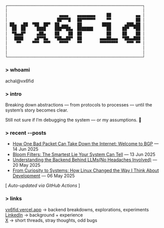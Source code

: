 ```markdown
┌────────────────────────────────────────────────────────────┐
│                                                            │
│                       ▄▄▄▄    ▄▄▄▄▄▄▄▄     ██           ▄▄ │
│                      ██▀▀▀█   ██▀▀▀▀▀▀     ▀▀           ██ │
│ ██▄  ▄██  ▀██  ██▀  ██ ▄▄▄    ██         ████      ▄███▄██ │
│  ██  ██     ████    ███▀▀██▄  ███████      ██     ██▀  ▀██ │
│  ▀█▄▄█▀     ▄██▄    ██    ██  ██           ██     ██    ██ │
│   ████     ▄█▀▀█▄   ▀██▄▄██▀  ██        ▄▄▄██▄▄▄  ▀██▄▄███ │
│    ▀▀     ▀▀▀  ▀▀▀    ▀▀▀▀    ▀▀        ▀▀▀▀▀▀▀▀    ▀▀▀ ▀▀ │
│                                                            │
│                                                            │
└────────────────────────────────────────────────────────────┘
```

### > whoami

achal@vx6fid

### > intro

Breaking down abstractions — from protocols to processes — until the system’s story becomes clear.  

Still not sure if I’m debugging the system — or my assumptions. 🐛

<!-- section: recent-posts -->
### > recent --posts

<!-- BLOG-POST-LIST:START -->
- [How One Bad Packet Can Take Down the Internet: Welcome to BGP](https://vx6fid.vercel.app/blogs/how-one-bad-packet-can-take-down-the-internet-welcome-to-bgp) — 14 Jun 2025
- [Bloom Filters: The Smartest Lie Your System Can Tell](https://vx6fid.vercel.app/blogs/bloom-filters-the-smartest-lie-your-system-can-tell) — 13 Jun 2025
- [Understanding the Backend Behind LLMs(No Headaches Involved)](https://vx6fid.vercel.app/blogs/understanding-the-backend-behind-llmsno-headaches-involved) — 20 May 2025
- [From Curiosity to Systems: How Linux Changed the Way I Think About Development](https://vx6fid.vercel.app/blogs/from-curiosity-to-systems-how-linux-changed-the-way-i-think-about-development) — 06 May 2025
<!-- BLOG-POST-LIST:END -->

[ _Auto-updated via GitHub Actions_ ]

### > links

[vx6fid.vercel.app](https://vx6fid.vercel.app) → backend breakdowns, explorations, experiments  
[LinkedIn](https://www.linkedin.com/in/achaltiwari/) → background + experience  
[X](https://x.com/vx6Fid) → short threads, stray thoughts, odd bugs
